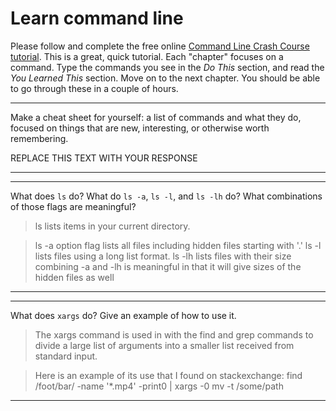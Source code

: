 # Learn command line

Please follow and complete the free online [Command Line Crash Course
tutorial](http://cli.learncodethehardway.org/book/). This is a great,
quick tutorial. Each "chapter" focuses on a command. Type the commands
you see in the _Do This_ section, and read the _You Learned This_
section. Move on to the next chapter. You should be able to go through
these in a couple of hours.


---

Make a cheat sheet for yourself: a list of commands and what they do, focused on things that are new, interesting, or otherwise worth remembering.

REPLACE THIS TEXT WITH YOUR RESPONSE

---


---

What does `ls` do? What do `ls -a`, `ls -l`, and `ls -lh` do? What combinations of those flags are meaningful?

>ls lists items in your current directory. 

>ls -a option flag lists all files including hidden files starting with '.'
>ls -l lists files using a long list format.
>ls -lh lists files with their size
>combining -a and -lh is meaningful in that it will give sizes of the hidden files as well

---


---

What does `xargs` do? Give an example of how to use it.

>The xargs command is used in with the find and grep commands to divide a large list of arguments into a smaller list received from standard input.

>Here is an example of its use that I found on stackexchange:
>find /foot/bar/ -name '*.mp4' -print0 | xargs -0 mv -t /some/path
---
